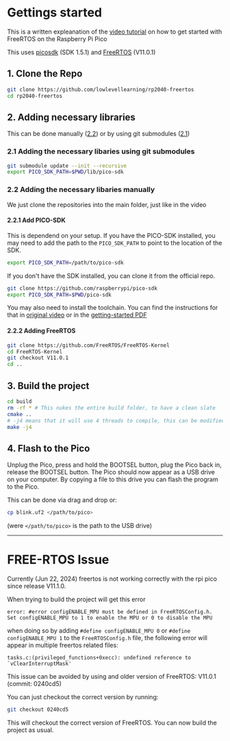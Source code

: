 
# Gettings started
This is a written expleanation of the [video tutorial](https://www.youtube.com/watch?v=5pUY7xVE2gU) on how to get started with FreeRTOS on the Raspberry Pi Pico

This uses [picosdk](https://github.com/raspberrypi/pico-sdk/tree/6a7db34ff63345a7badec79ebea3aaef1712f374) (SDK 1.5.1) and [FreeRTOS](https://github.com/FreeRTOS/FreeRTOS-Kernel/tree/V11.0.1) (V11.0.1)
## 1. Clone the Repo
```bash
git clone https://github.com/lowlevellearning/rp2040-freertos
cd rp2040-freertos
```

## 2. Adding necessary libraries
This can be done manually ([2.2](#22-adding-the-necessary-libaries-manually2.2)) or by using git submodules ([2.1](#))

### 2.1 Adding the necessary libaries using git submodules
```bash
git submodule update --init --recursive
export PICO_SDK_PATH=$PWD/lib/pico-sdk
```

### 2.2 Adding the necessary libaries manually
We just clone the repositories into the main folder, just like in the video

#### 2.2.1 Add PICO-SDK
This is dependend on your setup. If you have the PICO-SDK installed, you may need to add the path to the `PICO_SDK_PATH` to point to the location of the SDK.

```bash
export PICO_SDK_PATH=/path/to/pico-sdk
```

If you don't have the SDK installed, you can clone it from the official repo.
```bash
git clone https://github.com/raspberrypi/pico-sdk
export PICO_SDK_PATH=$PWD/pico-sdk
```

You may also need to install the toolchain. You can find the instructions for that in [original video](https://www.youtube.com/watch?v=JhajoAyP8e4) or in the [getting-started PDF](https://datasheets.raspberrypi.com/pico/getting-started-with-pico.pdf)


#### 2.2.2 Adding FreeRTOS
```bash
git clone https://github.com/FreeRTOS/FreeRTOS-Kernel
cd FreeRTOS-Kernel
git checkout V11.0.1
cd ..
```

## 3. Build the project
```bash
cd build
rm -rf * # This nukes the entire build folder, to have a clean slate
cmake ..
# -j4 means that it will use 4 threads to compile, this can be modified to your liking
make -j4 
```

## 4. Flash to the Pico
Unplug the Pico, press and hold the BOOTSEL button, plug the Pico back in, release the BOOTSEL button. The Pico should now appear as a USB drive on your computer. By copying a file to this drive you can flash the program to the Pico.

This can be done via drag and drop or:
```bash
cp blink.uf2 </path/to/pico>
```
(were `</path/to/pico>` is the path to the USB drive)

----
# FREE-RTOS Issue

Currently (Jun 22, 2024) freertos is not working correctly with the rpi pico since release V11.1.0.

When trying to build the project will get this error
```
error: #error configENABLE_MPU must be defined in FreeRTOSConfig.h. Set configENABLE_MPU to 1 to enable the MPU or 0 to disable the MPU
```

when doing so by adding `#define configENABLE_MPU 0` or `#define configENABLE_MPU 1` to the `FreeRTOSConfig.h` file, the following error will appear in multiple freertos related files:
```
tasks.c:(privileged_functions+0xecc): undefined reference to `vClearInterruptMask'
```

This issue can be avoided by using and older version of FreeRTOS: V11.0.1 (commit: 0240cd5)

You can just checkout the correct version by running:
```bash
git checkout 0240cd5
```

This will checkout the correct version of FreeRTOS. You can now build the project as usual.